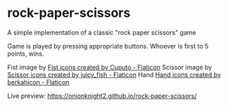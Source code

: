 # rock-paper-scissors
A simple implementation of a classic "rock paper scissors" game 

Game is played by pressing appropriate buttons. Whoever is first to 5 points, wins.

Fist image by <a href="https://www.flaticon.com/free-icons/fist" title="fist icons">Fist icons created by Cuputo - Flaticon</a>
Scissor image by <a href="https://www.flaticon.com/free-icons/scissor" title="scissor icons">Scissor icons created by juicy_fish - Flaticon</a>
Hand <a href="https://www.flaticon.com/free-icons/hand" title="hand icons">Hand icons created by berkahicon - Flaticon</a>

Live preview: https://onionknight2.github.io/rock-paper-scissors/